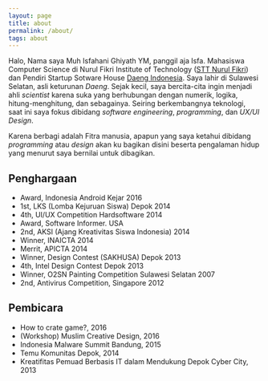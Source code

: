 ```yaml
---
layout: page
title: about
permalink: /about/
tags: about
---
```


Halo, Nama saya Muh Isfahani Ghiyath YM, panggil aja Isfa. Mahasiswa Computer Science di Nurul Fikri Institute of Technology ([STT Nurul Fikri](http://unf.ac.id)) dan Pendiri Startup Sotware House [Daeng Indonesia](https://daeng.id). Saya lahir di Sulawesi Selatan, asli keturunan *Daeng*. Sejak kecil, saya bercita-cita ingin menjadi ahli *scientist* karena suka yang berhubungan dengan numerik, logika, hitung-menghitung, dan sebagainya. Seiring berkembangnya teknologi, saat ini saya fokus dibidang *software engineering*, *programming*, dan *UX/UI Design*.

Karena berbagi adalah Fitra manusia, apapun yang saya ketahui dibidang *programming* atau *design* akan ku bagikan disini beserta pengalaman hidup yang menurut saya bernilai untuk dibagikan.

## Penghargaan

- Award, Indonesia Android Kejar 2016
- 1st, LKS (Lomba Kejuruan Siswa) Depok 2014
- 4th, UI/UX Competition Hardsoftware 2014
- Award, Software Informer. USA
- 2nd, AKSI (Ajang Kreativitas Siswa Indonesia) 2014
- Winner, INAICTA 2014
- Merrit, APICTA 2014
- Winner, Design Contest (SAKHUSA) Depok 2013
- 4th, Intel Design Contest Depok 2013
- Winner, O2SN Painting Competition Sulawesi Selatan 2007
- 2nd, Antivirus Competition, Singapore 2012

## Pembicara

- How to crate game?, 2016
- (Workshop) Muslim Creative Design, 2016
- Indonesia Malware Summit Bandung, 2015
- Temu Komunitas Depok, 2014
- Kreatifitas Pemuad Berbasis IT dalam Mendukung Depok Cyber City, 2013

